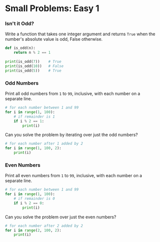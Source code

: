 # Small Problems: Easy 1

### Isn't it Odd?

Write a function that takes one integer argument and returns `True` when the number's absolute value is odd, False otherwise.

```python
def is_odd(n):
    return n % 2 == 1
    
print(is_odd(7))    # True
print(is_odd(10))   # False
print(is_odd(5))    # True
```

### Odd Numbers

Print all odd numbers from `1` to `99`, inclusive, with each number on a separate line.

```python
# for each number between 1 and 99
for i in range(1, 100):
    # if remainder is 1
    if i % 2 == 1:
        print(i)
```

Can you solve the problem by iterating over just the odd numbers?

```python
# for each number after 1 added by 2
for i in range(1, 100, 2):
    print(i)
```

### Even Numbers

Print all even numbers from `1` to `99`, inclusive, with each number on a separate line.

```python
# for each number between 1 and 99
for i in range(1, 100):
    # if remainder is 0
    if i % 2 == 0:
        print(i)
```

Can you solve the problem over just the even numbers?

```python
# for each number after 2 added by 2
for i in range(2, 100, 2):
    print(i)
```

